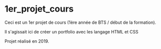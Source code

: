 # 1er_projet_cours
Ceci est un 1er projet de cours (1ère année de BTS / début de la formation). 

Il s'agissait ici de créer un portfolio avec les langage HTML et CSS

Projet réalisé en 2019.
